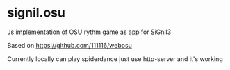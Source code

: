 # signil.osu
Js implementation of OSU rythm game as app for SiGnil3



Based on https://github.com/111116/webosu

Currently locally can play spiderdance
just use http-server and it's working
